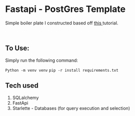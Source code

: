 # Fastapi - PostGres Template

<p>Simple boiler plate I constructed based off <a href="https://www.tutlinks.com/fastapi-with-postgresql-crud-async/#development-requirements">this </a>tutorial.</p>
<br>
<h2>To Use:</h2>
<p>Simply run the following command:</p>
<code>Python -m venv venv</code>
<code>pip -r install requirements.txt</code>

<h2>Tech used</h2>
<ol>
    <li>SQLalchemy</li>
    <li>FastApi</li>
    <li>Starlette - Databases (for query execution and selection)</li>
</ol>
